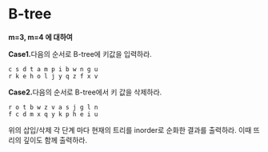 <h1>B-tree</h1>

<b>m=3, m=4 에 대하여</b>

<b>Case1.</b>다음의 순서로 B-tree에 키값을 입력하라.

```
c s d t a m p i b w n g u
r k e h o l j y q z f x v
```

<b>Case2.</b>다음의 순서로 B-tree에서 키 값을 삭제하라.

```
r o t b w z v a s j g l n
f c d m x q y k p h e i u
```

위의 삽입/삭제 각 단계 마다 현재의 트리를 inorder로 순화한
결과를 출력하라. 이때 뜨리의 깊이도 함께 출력하라.
